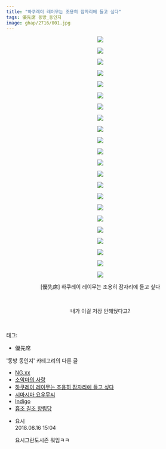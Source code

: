 ```yaml
---
title: "하쿠레이 레이무는 조용히 잠자리에 들고 싶다"
tags: 優先席 동방_동인지
image: ghap/2716/001.jpg
---
```

<div class="article">
<p style="text-align: center; clear: none; float: none;"><img src="{{ site.nasurl }}/ghap/2716/001.jpg"/></p>
<p style="text-align: center; clear: none; float: none;"><img src="{{ site.nasurl }}/ghap/2716/002.jpg"/></p>
<p style="text-align: center; clear: none; float: none;"><img src="{{ site.nasurl }}/ghap/2716/003.jpg"/></p>
<p style="text-align: center; clear: none; float: none;"><img src="{{ site.nasurl }}/ghap/2716/004.jpg"/></p>
<p style="text-align: center; clear: none; float: none;"><img src="{{ site.nasurl }}/ghap/2716/005.jpg"/></p>
<p style="text-align: center; clear: none; float: none;"><img src="{{ site.nasurl }}/ghap/2716/006.jpg"/></p>
<p style="text-align: center; clear: none; float: none;"><img src="{{ site.nasurl }}/ghap/2716/007.jpg"/></p>
<p style="text-align: center; clear: none; float: none;"><img src="{{ site.nasurl }}/ghap/2716/008.jpg"/></p>
<p style="text-align: center; clear: none; float: none;"><img src="{{ site.nasurl }}/ghap/2716/009.jpg"/></p>
<p style="text-align: center; clear: none; float: none;"><img src="{{ site.nasurl }}/ghap/2716/010.jpg"/></p>
<p style="text-align: center; clear: none; float: none;"><img src="{{ site.nasurl }}/ghap/2716/011.jpg"/></p>
<p style="text-align: center; clear: none; float: none;"><img src="{{ site.nasurl }}/ghap/2716/012.jpg"/></p>
<p style="text-align: center; clear: none; float: none;"><img src="{{ site.nasurl }}/ghap/2716/013.jpg"/></p>
<p style="text-align: center; clear: none; float: none;"><img src="{{ site.nasurl }}/ghap/2716/014.jpg"/></p>
<p style="text-align: center; clear: none; float: none;"><img src="{{ site.nasurl }}/ghap/2716/015.jpg"/></p>
<p style="text-align: center; clear: none; float: none;"><img src="{{ site.nasurl }}/ghap/2716/016.jpg"/></p>
<p style="text-align: center; clear: none; float: none;"><img src="{{ site.nasurl }}/ghap/2716/017.jpg"/></p>
<p style="text-align: center; clear: none; float: none;"><img src="{{ site.nasurl }}/ghap/2716/018.jpg"/></p>
<p style="text-align: center; clear: none; float: none;"><img src="{{ site.nasurl }}/ghap/2716/019.jpg"/></p>
<p style="text-align: center; clear: none; float: none;"><img src="{{ site.nasurl }}/ghap/2716/020.jpg"/></p>
<p style="text-align: center; clear: none; float: none;"><img src="{{ site.nasurl }}/ghap/2716/021.jpg"/></p>
<p style="text-align: center; clear: none; float: none;"><img src="{{ site.nasurl }}/ghap/2716/022.jpg"/></p>
<p style="text-align: center; clear: none; float: none;">[優先席] 하쿠레이 레이무는 조용히 잠자리에 들고 싶다</p>
<p style="text-align: center; clear: none; float: none;"><br/></p>
<p style="text-align: center; clear: none; float: none;">내가 이걸 저장 안해뒀다고?</p>
<p><br/></p>
</div><div class="tagTrail">
<p>태그: </p>
<ul>
<li>優先席</li>
</ul>
</div><div class="another">
<p>'동방 동인지' 카테고리의 다른 글</p>
<ul>
<li><a href="/2016-11-01-ghap_2718">NG.xx</a></li>
<li><a href="/2016-11-01-ghap_2717">소악마의 사랑</a></li>
<li><a href="/2016-11-01-ghap_2716">하쿠레이 레이무는 조용히 잠자리에 들고 싶다</a></li>
<li><a href="/2016-11-01-ghap_2715">시마시마 요우무씨</a></li>
<li><a href="/2016-11-01-ghap_2714">Indigo</a></li>
<li><a href="/2016-11-01-ghap_2713">흉조 길조 향림당</a></li>
</ul>
</div><div class="cb_module cb_fluid">
<div class="cb_wrt cb_profile">
<div class="comment">
<ul>
<li class="cb_thumb_off" id="comment15310089">
<div class="cb_comment_area">
<div class="cb_info_area">
<div class="cb_section">
<span class="cb_nick_name">요시</span>
</div>
<div class="cb_section">
<span class="cb_date">2018.08.16 15:04 </span>
</div>
</div>
<div class="cb_dsc_comment">
<p class="cb_dsc">
											요시그란도시즌 뭐임ㅋㅋ
										</p>
</div>
</div></li>
</ul>
</div>
</div><!-- commentList close -->
</div>